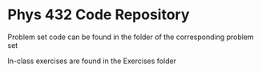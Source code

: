 # Phys 432 Code Repository

Problem set code can be found in the folder of the corresponding problem set

In-class exercises are found in the Exercises folder
